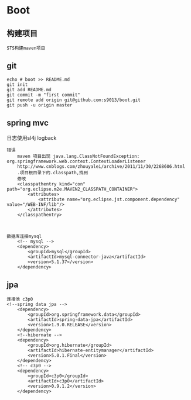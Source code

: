 # Boot

## 构建项目
	STS构建maven项目

## git
	echo # boot >> README.md
	git init
	git add README.md
	git commit -m "first commit"
	git remote add origin git@github.com:s9013/boot.git
	git push -u origin master

## spring mvc
日志使用sl4j logback

	错误
		maven 项目出现 java.lang.ClassNotFoundException: org.springframework.web.context.ContextLoaderListener
		http://www.cnblogs.com/zhouyalei/archive/2011/11/30/2268606.html
		.项目根目录下的.classpath,找到 
		修改
		<classpathentry kind="con" path="org.eclipse.m2e.MAVEN2_CLASSPATH_CONTAINER">
			<attributes>
				<attribute name="org.eclipse.jst.component.dependency" value="/WEB-INF/lib"/>
			</attributes>
		</classpathentry>



	数据库连接mysql
		<!-- mysql -->
		<dependency>
			<groupId>mysql</groupId>
			<artifactId>mysql-connector-java</artifactId>
			<version>5.1.37</version>
		</dependency>


## jpa
	连接池 c3p0
	<!--spring data jpa -->
		<dependency>
			<groupId>org.springframework.data</groupId>
			<artifactId>spring-data-jpa</artifactId>
			<version>1.9.0.RELEASE</version>
		</dependency>
		<!--hibernate -->
		<dependency>
			<groupId>org.hibernate</groupId>
			<artifactId>hibernate-entitymanager</artifactId>
			<version>5.0.1.Final</version>
		</dependency>
		<!-- c3p0 -->
		<dependency>
			<groupId>c3p0</groupId>
			<artifactId>c3p0</artifactId>
			<version>0.9.1.2</version>
		</dependency>

